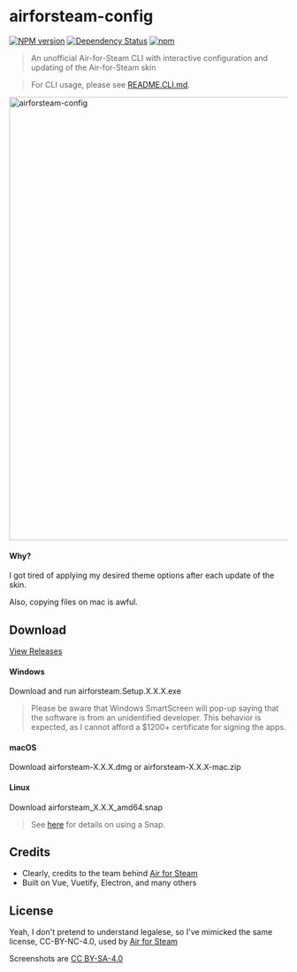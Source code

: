 # airforsteam-config
[![NPM version](https://badge.fury.io/js/airforsteam.svg)](http://badge.fury.io/js/airforsteam)
[![Dependency Status](https://img.shields.io/david/nysos3/airforsteam-config.svg)](https://david-dm.org/nysos3/airforsteam-config)
[![npm](https://img.shields.io/npm/dm/airforsteam.svg?maxAge=2592000)](https://www.npmjs.com/package/airforsteam)

> An unofficial Air-for-Steam CLI with interactive configuration and updating of the Air-for-Steam skin

> For CLI usage, please see [README.CLI.md](https://github.com/nysos3/airforsteam-config/blob/master/README.CLI.md).

<img width="800" alt="airforsteam-config" src="https://github.com/nysos3/airforsteam-config/blob/master/assets/gui.png?raw=true">

#### Why?
I got tired of applying my desired theme options after each update of the skin.

Also, copying files on mac is awful.

## Download
[View Releases](https://github.com/nysos3/airforsteam-config/releases/latest)

#### Windows
Download and run airforsteam.Setup.X.X.X.exe

>Please be aware that Windows SmartScreen will pop-up saying that the software is from an unidentified developer. This behavior is expected, as I cannot afford a $1200+ certificate for signing the apps.

#### macOS
Download airforsteam-X.X.X.dmg or airforsteam-X.X.X-mac.zip

#### Linux
Download airforsteam_X.X.X_amd64.snap
>See [here](https://itsfoss.com/use-snap-packages-ubuntu-16-04/) for details on using a Snap.

## Credits
 - Clearly, credits to the team behind [Air for Steam](https://github.com/airforsteam/Air-for-Steam)
 - Built on Vue, Vuetify, Electron, and many others

## License
Yeah, I don't pretend to understand legalese, so I've mimicked the same license, CC-BY-NC-4.0, used by [Air for Steam](https://github.com/airforsteam/Air-for-Steam/blob/813c437397f75f79672f29b98cce2741b3fa351e/LICENSE.txt)

Screenshots are [CC BY-SA-4.0](https://creativecommons.org/licenses/by-sa/4.0/)
